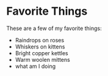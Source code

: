 # Favorite Things

These are a few of my favorite things:

- Raindrops on roses
- Whiskers on kittens
- Bright copper kettles
- Warm woolen mittens
- what am I doing 

